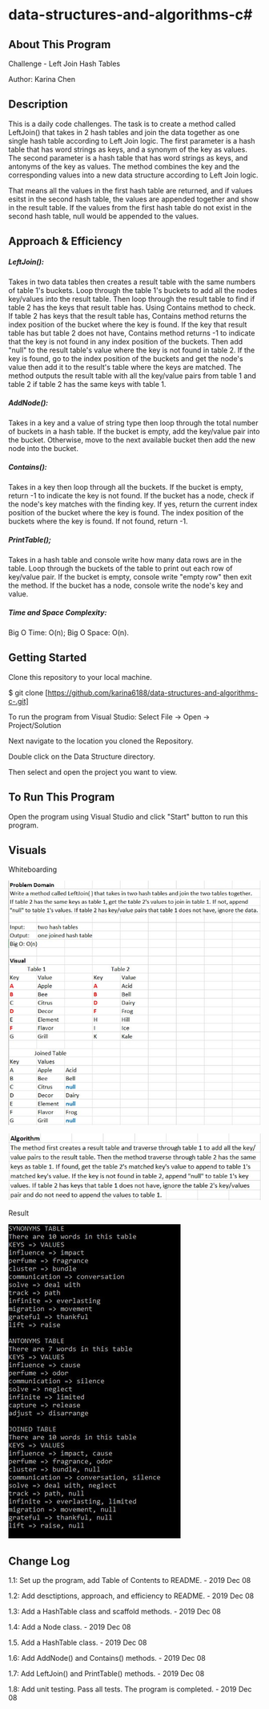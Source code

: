 # data-structures-and-algorithms-c#

## About This Program
Challenge - Left Join Hash Tables

Author: Karina Chen

## Description
This is a daily code challenges. The task is to create a method called LeftJoin() that takes in 2 hash tables and join the data together as one single hash table according to Left Join logic. The first parameter is a hash table that has word strings as keys, and a synonym of the key as values. The second parameter is a hash table that has word strings as keys, and antonyms of the key as values. The method combines the key and the corresponding values into a new data structure according to Left Join logic.

That means all the values in the first hash table are returned, and if values esitst in the second hash table, the values are appended together and show in the result table. If the values from the first hash table do not exist in the second hash table, null would be appended to the values.
 
## Approach & Efficiency
##### LeftJoin():
Takes in two data tables then creates a result table with the same numbers of table 1's buckets. Loop through the table 1's buckets to add all the nodes key/values into the result table. Then loop through the result table to find if table 2 has the keys that result table has. Using Contains method to check. If table 2 has keys that the result table has, Contains method returns the index position of the bucket where the key is found. If the key that result table has but table 2 does not have, Contains method returns -1 to indicate that the key is not found in any index position of the buckets. Then add "null" to the result table's value where the key is not found in table 2. If the key is found, go to the index position of the buckets and get the node's value then add it to the result's table where the keys are matched. The method outputs the result table with all the key/value pairs from table 1 and table 2 if table 2 has the same keys with table 1.

##### AddNode():
Takes in a key and a value of string type then loop through the total number of buckets in a hash table. If the bucket is empty, add the key/value pair into the bucket. Otherwise, move to the next available bucket then add the new node into the bucket.

##### Contains():
Takes in a key then loop through all the buckets. If the bucket is empty, return -1 to indicate the key is not found. If the bucket has a node, check if the node's key matches with the finding key. If yes, return the current index position of the bucket where the key is found. The index position of the buckets where the key is found. If not found, return -1.

##### PrintTable();
Takes in a hash table and console write how many data rows are in the table. Loop through the buckets of the table to print out each row of key/value pair. If the bucket is empty, console write "empty row" then exit the method. If the bucket has a node, console write the node's key and value.

##### Time and Space Complexity:
Big O Time: O(n); Big O Space: O(n).

## Getting Started
Clone this repository to your local machine.

$ git clone [https://github.com/karina6188/data-structures-and-algorithms-c-.git]

To run the program from Visual Studio:
Select File -> Open -> Project/Solution

Next navigate to the location you cloned the Repository.

Double click on the Data Structure directory.

Then select and open the project you want to view.

## To Run This Program
Open the program using Visual Studio and click "Start" button to run this program.

## Visuals

Whiteboarding

![Alt app execution capture](/Assets/code33_2.JPG)

![Alt app execution capture](/Assets/code33_3.JPG)

Result

![Alt app execution capture](/Assets/code33_1.JPG)

## Change Log

1.1: Set up the program, add Table of Contents to README. - 2019 Dec 08

1.2: Add desctiptions, approach, and efficiency to README. - 2019 Dec 08

1.3: Add a HashTable class and scaffold methods. - 2019 Dec 08

1.4: Add a Node class. - 2019 Dec 08

1.5. Add a HashTable class. - 2019 Dec 08

1.6: Add AddNode() and Contains() methods. - 2019 Dec 08

1.7: Add LeftJoin() and PrintTable() methods. - 2019 Dec 08

1.8: Add unit testing. Pass all tests. The program is completed. - 2019 Dec 08
